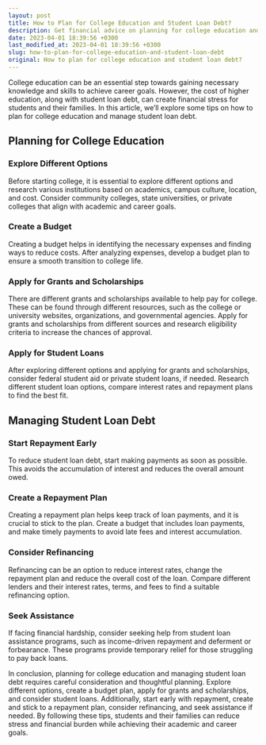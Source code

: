 ```yaml
---
layout: post
title: How to Plan for College Education and Student Loan Debt?
description: Get financial advice on planning for college education and managing student loan debt.
date: 2023-04-01 18:39:56 +0300
last_modified_at: 2023-04-01 18:39:56 +0300
slug: how-to-plan-for-college-education-and-student-loan-debt
original: How to plan for college education and student loan debt?
---
```

College education can be an essential step towards gaining necessary knowledge and skills to achieve career goals. However, the cost of higher education, along with student loan debt, can create financial stress for students and their families. In this article, we’ll explore some tips on how to plan for college education and manage student loan debt.

## Planning for College Education

### Explore Different Options

Before starting college, it is essential to explore different options and research various institutions based on academics, campus culture, location, and cost. Consider community colleges, state universities, or private colleges that align with academic and career goals.

### Create a Budget

Creating a budget helps in identifying the necessary expenses and finding ways to reduce costs. After analyzing expenses, develop a budget plan to ensure a smooth transition to college life. 

### Apply for Grants and Scholarships

There are different grants and scholarships available to help pay for college. These can be found through different resources, such as the college or university websites, organizations, and governmental agencies. Apply for grants and scholarships from different sources and research eligibility criteria to increase the chances of approval.

### Apply for Student Loans

After exploring different options and applying for grants and scholarships, consider federal student aid or private student loans, if needed. Research different student loan options, compare interest rates and repayment plans to find the best fit.  

## Managing Student Loan Debt

### Start Repayment Early

To reduce student loan debt, start making payments as soon as possible. This avoids the accumulation of interest and reduces the overall amount owed.

### Create a Repayment Plan

Creating a repayment plan helps keep track of loan payments, and it is crucial to stick to the plan. Create a budget that includes loan payments, and make timely payments to avoid late fees and interest accumulation.

### Consider Refinancing

Refinancing can be an option to reduce interest rates, change the repayment plan and reduce the overall cost of the loan. Compare different lenders and their interest rates, terms, and fees to find a suitable refinancing option.

### Seek Assistance

If facing financial hardship, consider seeking help from student loan assistance programs, such as income-driven repayment and deferment or forbearance. These programs provide temporary relief for those struggling to pay back loans.

In conclusion, planning for college education and managing student loan debt requires careful consideration and thoughtful planning. Explore different options, create a budget plan, apply for grants and scholarships, and consider student loans. Additionally, start early with repayment, create and stick to a repayment plan, consider refinancing, and seek assistance if needed. By following these tips, students and their families can reduce stress and financial burden while achieving their academic and career goals.
